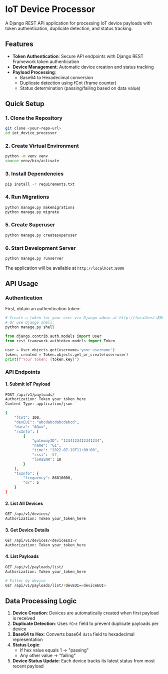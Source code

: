 # IoT Device Processor

A Django REST API application for processing IoT device payloads with token authentication, duplicate detection, and status tracking.

## Features

- **Token Authentication**: Secure API endpoints with Django REST Framework token authentication
- **Device Management**: Automatic device creation and status tracking
- **Payload Processing**:
  - Base64 to Hexadecimal conversion
  - Duplicate detection using fCnt (frame counter)
  - Status determination (passing/failing based on data value)

## Quick Setup

### 1. Clone the Repository
```bash
git clone <your-repo-url>
cd iot_device_processor
```

### 2. Create Virtual Environment
```bash
python -m venv venv
source venv/bin/activate
```

### 3. Install Dependencies
```bash
pip install -r requirements.txt
```

### 4. Run Migrations
```bash
python manage.py makemigrations
python manage.py migrate
```

### 5. Create Superuser
```bash
python manage.py createsuperuser
```

### 6. Start Development Server
```bash
python manage.py runserver
```

The application will be available at `http://localhost:8000`

## API Usage

### Authentication

First, obtain an authentication token:

```bash
# Create a token for your user via Django admin at http://localhost:8000/admin/
# Or use Django shell:
python manage.py shell
```

```python
from django.contrib.auth.models import User
from rest_framework.authtoken.models import Token

user = User.objects.get(username='your_username')
token, created = Token.objects.get_or_create(user=user)
print(f"Your token: {token.key}")
```

### API Endpoints

#### 1. Submit IoT Payload
```bash
POST /api/v1/payloads/
Authorization: Token your_token_here
Content-Type: application/json

{
    "fCnt": 100,
    "devEUI": "abcdabcdabcdabcd",
    "data": "AQ==",
    "rxInfo": [
        {
            "gatewayID": "1234123412341234",
            "name": "G1",
            "time": "2022-07-19T11:00:00",
            "rssi": -57,
            "loRaSNR": 10
        }
    ],
    "txInfo": {
        "frequency": 86810000,
        "dr": 5
    }
}
```

#### 2. List All Devices
```bash
GET /api/v1/devices/
Authorization: Token your_token_here
```

#### 3. Get Device Details
```bash
GET /api/v1/devices/<deviceEUI>/
Authorization: Token your_token_here
```

#### 4. List Payloads
```bash
GET /api/v1/payloads/list/
Authorization: Token your_token_here

# Filter by device
GET /api/v1/payloads/list/?devEUI=<deviceEUI>
```

## Data Processing Logic

1. **Device Creation**: Devices are automatically created when first payload is received
2. **Duplicate Detection**: Uses `fCnt` field to prevent duplicate payloads per device
3. **Base64 to Hex**: Converts base64 `data` field to hexadecimal representation
4. **Status Logic**:
   - If hex value equals 1 → "passing"
   - Any other value → "failing"
5. **Device Status Update**: Each device tracks its latest status from most recent payload

